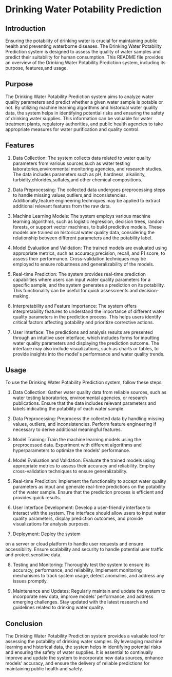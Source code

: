 
# Drinking Water Potability Prediction

## Introduction
Ensuring the potability of drinking water is crucial for maintaining public health and preventing waterborne diseases. The Drinking Water Potability Prediction system is designed to assess the quality of water samples and predict their suitability for human consumption. This README file provides an overview of the Drinking Water Potability Prediction system, including its purpose, features,and usage.

## Purpose
The Drinking Water Potability Prediction system aims to analyze water quality parameters and predict whether a given water sample is potable or not. By utilizing machine learning algorithms and historical water quality data, the system helps in identifying potential risks and ensuring the safety of drinking water supplies. This information can be valuable for water treatment plants, regulatory authorities, and public health agencies to take appropriate measures for water purification and quality control.

## Features
1. Data Collection: The system collects data related to water quality parameters from various sources,such as water testing laboratories,environmental monitoring agencies, and research studies. The data includes parameters such as pH, hardness, alkalinity, turbidity,chlorides,sulfates,and other chemical compositions.

2. Data Preprocessing: The collected data undergoes preprocessing steps to handle missing values,outliers,and inconsistencies. Additionally,feature engineering techniques may be applied to extract additional relevant features from the raw data.

3. Machine Learning Models: The system employs various machine learning algorithms, such as logistic regression, decision trees, random forests, or support vector machines, to build predictive models. These models are trained on historical water quality data, considering the relationship between different parameters and the potability label.

4. Model Evaluation and Validation: The trained models are evaluated using appropriate metrics, such as accuracy,precision, recall, and F1 score, to assess their performance. Cross-validation techniques may be employed to ensure robustness and generalizability of the models.

5. Real-time Prediction: The system provides real-time prediction capabilities where users can input water quality parameters for a specific sample, and the system generates a prediction on its potability. This functionality can be useful for quick assessments and decision-making.

6. Interpretability and Feature Importance: The system offers interpretability features to understand the importance of different water quality parameters in the prediction process. This helps users identify critical factors affecting potability and prioritize corrective actions.

7. User Interface: The predictions and analysis results are presented through an intuitive user interface, which includes forms for inputting water quality parameters and displaying the prediction outcome. The interface may also include visualizations, such as charts or tables, to provide insights into the model's performance and water quality trends.

## Usage
To use the Drinking Water Potability Prediction system, follow these steps:

1. Data Collection: Gather water quality data from reliable sources, such as water testing laboratories, environmental agencies, or research publications. Ensure that the data includes relevant parameters and labels indicating the potability of each water sample.

2. Data Preprocessing: Preprocess the collected data by handling missing values, outliers, and inconsistencies. Perform feature engineering if necessary to derive additional meaningful features.

3. Model Training: Train the machine learning models using the preprocessed data. Experiment with different algorithms and hyperparameters to optimize the models' performance.

4. Model Evaluation and Validation: Evaluate the trained models using appropriate metrics to assess their accuracy and reliability. Employ cross-validation techniques to ensure generalizability.

5. Real-time Prediction: Implement the functionality to accept water quality parameters as input and generate real-time predictions on the potability of the water sample. Ensure that the prediction process is efficient and provides quick results.

6. User Interface Development: Develop a user-friendly interface to interact with the system. The interface should allow users to input water quality parameters, display prediction outcomes, and provide visualizations for analysis purposes.

7. Deployment: Deploy the system

 on a server or cloud platform to handle user requests and ensure accessibility. Ensure scalability and security to handle potential user traffic and protect sensitive data.

8. Testing and Monitoring: Thoroughly test the system to ensure its accuracy, performance, and reliability. Implement monitoring mechanisms to track system usage, detect anomalies, and address any issues promptly.

9. Maintenance and Updates: Regularly maintain and update the system to incorporate new data, improve models' performance, and address emerging challenges. Stay updated with the latest research and guidelines related to drinking water quality.

## Conclusion
The Drinking Water Potability Prediction system provides a valuable tool for assessing the potability of drinking water samples. By leveraging machine learning and historical data, the system helps in identifying potential risks and ensuring the safety of water supplies. It is essential to continually improve and update the system to incorporate new data sources, enhance models' accuracy, and ensure the delivery of reliable predictions for maintaining public health and safety.
